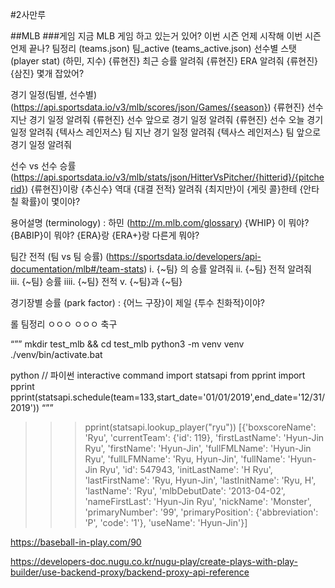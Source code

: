 #2사만루



##MLB
###게임
지금 MLB 게임 하고 있는거 있어?
이번 시즌 언제 시작해
이번 시즌 언제 끝나?
팀정리 (teams.json)
팀_active (teams_active.json)
선수별 스탯 (player stat) (하민, 지수)
{류현진} 최근 승률 알려줘
{류현진} ERA 알려줘
{류현진} {삼진} 몇개 잡았어?

경기 일정(팀별, 선수별) (https://api.sportsdata.io/v3/mlb/scores/json/Games/{season})
{류현진} 선수 지난 경기 일정 알려줘
{류현진} 선수 앞으로 경기 일정 알려줘
{류현진} 선수 오늘 경기 일정 알려줘
{텍사스 레인저스} 팀 지난 경기 일정 알려줘
{텍사스 레인저스} 팀 앞으로 경기 일정 알려줘

선수 vs 선수 승률 (https://api.sportsdata.io/v3/mlb/stats/json/HitterVsPitcher/{hitterid}/{pitcherid})
{류현진}이랑 {추신수} 역대 {대결 전적} 알려줘
{최지만}이 {게릿 콜}한테 {안타 칠 확률}이 몇이야?

용어설명 (terminology) : 하민
(http://m.mlb.com/glossary)
{WHIP} 이 뭐야?
{BABIP}이 뭐야?
{ERA}랑 {ERA+}랑 다른게 뭐야?


팀간 전적 (팀 vs 팀 승률) (https://sportsdata.io/developers/api-documentation/mlb#/team-stats)
  i. 	{~팀} 의 승률 알려줘
 ii. 	{~팀} 전적 알려줘  
iii. 	{~팀} 승률
iiii. 	{~팀} 전적
v. 	{~팀}과 {~팀} 

경기장별 승률 (park factor) : 
{어느 구장}이 제일 {투수 친화적}이야?


롤
팀정리 
ㅇㅇㅇ
ㅇㅇㅇ
축구

“””
<START>
mkdir test_mlb && cd test_mlb
python3 -m venv venv
./venv/bin/activate.bat

python  // 파이썬 interactive command
import statsapi
from pprint import pprint
pprint(statsapi.schedule(team=133,start_date='01/01/2019',end_date='12/31/2019'))
“””


>>> pprint(statsapi.lookup_player("ryu"))
[{'boxscoreName': 'Ryu',
  'currentTeam': {'id': 119},
  'firstLastName': 'Hyun-Jin Ryu',
  'firstName': 'Hyun-Jin',
  'fullFMLName': 'Hyun-Jin Ryu',
  'fullLFMName': 'Ryu, Hyun-Jin',
  'fullName': 'Hyun-Jin Ryu',
  'id': 547943,
  'initLastName': 'H Ryu',
  'lastFirstName': 'Ryu, Hyun-Jin',
  'lastInitName': 'Ryu, H',
  'lastName': 'Ryu',
  'mlbDebutDate': '2013-04-02',
  'nameFirstLast': 'Hyun-Jin Ryu',
  'nickName': 'Monster',
  'primaryNumber': '99',
  'primaryPosition': {'abbreviation': 'P', 'code': '1'},
  'useName': 'Hyun-Jin'}]
  
  
  https://baseball-in-play.com/90

https://developers-doc.nugu.co.kr/nugu-play/create-plays-with-play-builder/use-backend-proxy/backend-proxy-api-reference
